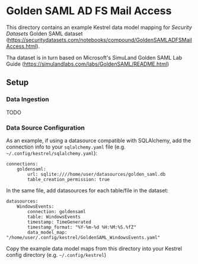 # Golden SAML AD FS Mail Access

This directory contains an example Kestrel data model mapping for _Security Datasets_ Golden SAML dataset (https://securitydatasets.com/notebooks/compound/GoldenSAMLADFSMailAccess.html).

Tha dataset is in turn based on Microsoft's SimuLand Golden SAML Lab Guide (https://simulandlabs.com/labs/GoldenSAML/README.html)

## Setup

### Data Ingestion

TODO

### Data Source Configuration

As an example, if using a datasource compatible with SQLAlchemy, add the connection info to your `sqlalchemy.yaml` file (e.g. `~/.config/kestrel/sqlalchemy.yaml`):

```
connections:
    goldensaml:
        url: sqlite:////home/user/datasources/golden_saml.db
        table_creation_permission: true
```

In the same file, add datasources for each table/file in the dataset:
```
datasources:
    WindowsEvents:
        connection: goldensaml
        table: WindowsEvents
        timestamp: TimeGenerated
        timestamp_format: "%Y-%m-%d %H:%M:%S.%fZ"
        data_model_map: "/home/user/.config/kestrel/GoldenSAML_WindowsEvents.yaml"
```

Copy the example data model maps from this directory into your Kestrel config directory (e.g. `~/.config/kestrel`)

